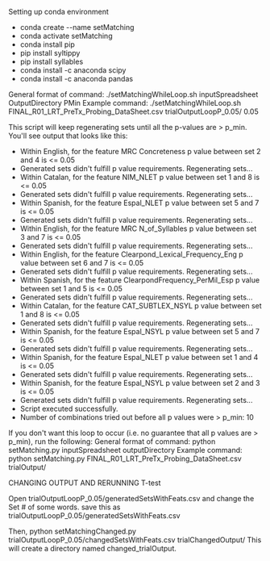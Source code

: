 Setting up conda environment
- conda create --name setMatching
- conda activate setMatching
- conda install pip
- pip install syltippy
- pip install syllables
- conda install -c anaconda scipy
- conda install -c anaconda pandas



General format of command: ./setMatchingWhileLoop.sh inputSpreadsheet OutputDirectory PMin
Example command: ./setMatchingWhileLoop.sh FINAL_R01_LRT_PreTx_Probing_DataSheet.csv trialOutputLoopP_0.05/ 0.05

This script will keep regenerating sets until all the p-values are > p_min. You'll see output that looks like this:
- Within English, for the feature MRC Concreteness p value between set 2 and 4 is <= 0.05
- Generated sets didn't fulfill p value requirements. Regenerating sets...
- Within Catalan, for the feature NIM_NLET p value between set 1 and 8 is <= 0.05
- Generated sets didn't fulfill p value requirements. Regenerating sets...
- Within Spanish, for the feature Espal_NLET p value between set 5 and 7 is <= 0.05
- Generated sets didn't fulfill p value requirements. Regenerating sets...
- Within English, for the feature MRC N_of_Syllables p value between set 3 and 7 is <= 0.05
- Generated sets didn't fulfill p value requirements. Regenerating sets...
- Within English, for the feature Clearpond_Lexical_Frequency_Eng p value between set 6 and 7 is <= 0.05
- Generated sets didn't fulfill p value requirements. Regenerating sets...
- Within Spanish, for the feature ClearpondFrequency_PerMil_Esp p value between set 1 and 5 is <= 0.05
- Generated sets didn't fulfill p value requirements. Regenerating sets...
- Within Catalan, for the feature CAT_SUBTLEX_NSYL p value between set 1 and 8 is <= 0.05
- Generated sets didn't fulfill p value requirements. Regenerating sets...
- Within Spanish, for the feature Espal_NSYL p value between set 5 and 7 is <= 0.05
- Generated sets didn't fulfill p value requirements. Regenerating sets...
- Within Spanish, for the feature Espal_NLET p value between set 1 and 4 is <= 0.05
- Generated sets didn't fulfill p value requirements. Regenerating sets...
- Within Spanish, for the feature Espal_NSYL p value between set 2 and 3 is <= 0.05
- Generated sets didn't fulfill p value requirements. Regenerating sets...
- Script executed successfully.
- Number of combinations tried out before all p values were > p_min: 10


If you don't want this loop to occur (i.e. no guarantee that all p values are > p_min), run the following:
General format of command: python setMatching.py inputSpreadsheet outputDirectory
Example command: python setMatching.py FINAL_R01_LRT_PreTx_Probing_DataSheet.csv trialOutput/



CHANGING OUTPUT AND RERUNNING T-test

Open trialOutputLoopP_0.05/generatedSetsWithFeats.csv and change the Set # of some words. save this as trialOutputLoopP_0.05/generatedSetsWithFeats.csv

Then, python setMatchingChanged.py trialOutputLoopP_0.05/changedSetsWithFeats.csv  trialChangedOutput/
This will create a directory named changed_trialOutput.